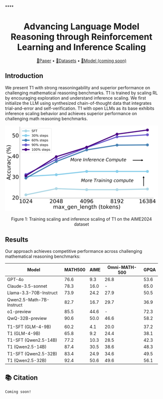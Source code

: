 ****<div align="center">

<h1>Advancing Language Model Reasoning through Reinforcement Learning and Inference Scaling</h1>

<p align="center">
  <a href="https://arxiv.org/abs/2501.11651">📃Paper</a> •
  <a href="https://huggingface.co/datasets/THUDM/T1/tree/main">🤗Datasets</a> •
  <a href="">🤗Model (coming soon)</a>
</p>

</div>

## Introduction

We present T1 with strong reasoningability and superior performance on challenging mathematical reasoning benchmarks.
T1 is trained by scaling RL by encouraging exploration and understand
inference scaling. We first initialize the LLM using synthesized chain-of-thought data that integrates trial-and-error and self-verification.  T1 with open LLMs as its base exhibits inference scaling behavior and achieves superior performance on challenging math reasoning benchmarks. 

<p align="center">
<img src="./figures/inference_scaling_overview_aime_intro.svg" width="600">
</p>

<p align="center">
Figure 1: Training scaling and inference scaling of T1 on the AIME2024 dataset
</p>




## Results

Our approach achieves competitive performance across challenging mathematical reasoning benchmarks:


| Model | MATH500 | AIME | Omni-MATH-500 | GPQA |
|-------|---------|------|---------------|------|
| GPT-4o | 76.6 | 9.3 | 26.8 | 53.6 |
| Claude-3.5-sonnet | 78.3 | 16.0 | - | 65.0 |
| Llama-3.3-70B-Instruct | 73.9 | 24.2 | 27.9 | 50.5 |
| Qwen2.5-Math-7B-Instruct | 82.7 | 16.7 | 29.7 | 36.9 |
| o1-preview | 85.5 | 44.6 | - | 72.3 |
| QwQ-32B-preview | 90.6 | 50.0 | 46.6 | 58.2 |
| | | | | |
| T1-SFT (GLM-4-9B) | 60.2 | 4.1 | 20.0 | 37.2 |
| T1 (GLM-4-9B) | 65.8 | 9.2 | 24.4 | 38.1 |
| T1-SFT (Qwen2.5-14B) | 77.2 | 10.3 | 28.5 | 42.3 |
| T1 (Qwen2.5-14B) | 87.4 | 30.5 | 38.6 | 48.3 |
| T1-SFT (Qwen2.5-32B) | 83.4 | 24.9 | 34.6 | 49.5 |
| T1 (Qwen2.5-32B) | 92.4 | 50.6 | 49.6 | 56.1 |

## 📚 Citation

```
Coming soon!
```
